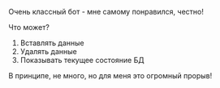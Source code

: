 Очень классный бот - мне самому понравился, честно!

Что может?
1. Вставлять данные
2. Удалять данные
3. Показывать текущее состояние БД

В принципе, не много, но для меня это огромный прорыв!
